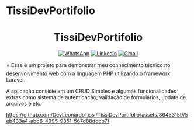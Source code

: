 
# TissiDevPortifolio<h1 align="center">TissiDevPortifolio</h1>

<p align="center">
  <a href="https://wa.me/+5532998002817"><img alt="WhatsApp" src="https://img.shields.io/badge/WhatsApp-25D366?style=for-the-badge&logo=whatsapp&logoColor=white"/></a>
  <a href="https://www.linkedin.com/in/leonardotissi/"><img alt="Linkedin" src="https://img.shields.io/badge/LinkedIn-0077B5?style=for-the-badge&logo=linkedin&logoColor=white"/></a>
  <a href="mailto:leonardo.tissi.si@gmail.com"><img alt="Gmail" src="https://img.shields.io/badge/Gmail-D14836?style=for-the-badge&logo=gmail&logoColor=white"/></a>
</p>

<p align="center">  

⭐ Esse é um projeto para demonstrar meu conhecimento técnico no desenvolvimento web com a linguagem PHP utilizando o framework Laravel.

A aplicação consiste em um CRUD Simples e algumas funcionalidades extras como sistema de autenticação, validação de formulários, update de arquivos e etc.
</p>



https://github.com/DevLeonardoTissi/TissiDevPortifolio/assets/86453159/5eb433a4-abd6-4995-9851-567d88ddcb7f



